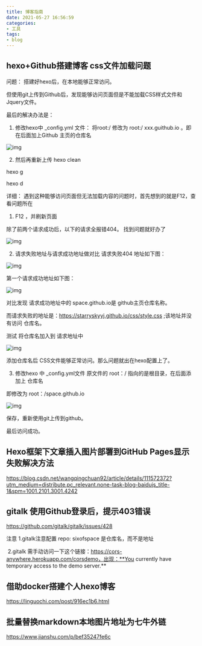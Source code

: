 ```yaml
---
title: 博客指南
date: 2021-05-27 16:56:59
categories:
- 工具
tags:
- blog
---
```


## hexo+Github搭建博客 css文件加载问题

问题：
搭建好hexo后，在本地能够正常访问。

但使用git上传到Github后，发现能够访问页面但是不能加载CSS样式文件和Jquery文件。

最后的解决办法是：
  1. 修改hexo中 _config.yml 文件：
将root:/  修改为 root:/ xxx.guithub.io 。即 在后面加上Github 主页的仓库名

![img](https://img-blog.csdn.net/20181025133243544?watermark/2/text/aHR0cHM6Ly9ibG9nLmNzZG4ubmV0L1N0YXJyeWFTa3k=/font/5a6L5L2T/fontsize/400/fill/I0JBQkFCMA==/dissolve/70)

  2. 然后再重新上传
    hexo clean

  hexo g

  hexo d

详细：
遇到这种能够访问页面但无法加载内容的问题时，首先想到的就是F12，查看问题所在

1. F12 ，并刷新页面

除了前两个请求成功后，以下的请求全报错404。 找到问题就好办了

![img](https://img-blog.csdn.net/20181025131537808?watermark/2/text/aHR0cHM6Ly9ibG9nLmNzZG4ubmV0L1N0YXJyeWFTa3k=/font/5a6L5L2T/fontsize/400/fill/I0JBQkFCMA==/dissolve/70)

2. 请求失败地址与请求成功地址做对比
请求失败404 地址如下图：

![img](https://img-blog.csdn.net/20181025131537808?watermark/2/text/aHR0cHM6Ly9ibG9nLmNzZG4ubmV0L1N0YXJyeWFTa3k=/font/5a6L5L2T/fontsize/400/fill/I0JBQkFCMA==/dissolve/70)

 第一个请求成功地址如下图：

![img](https://img-blog.csdn.net/20181025131537808?watermark/2/text/aHR0cHM6Ly9ibG9nLmNzZG4ubmV0L1N0YXJyeWFTa3k=/font/5a6L5L2T/fontsize/400/fill/I0JBQkFCMA==/dissolve/70)

对比发现
请求成功地址中的 space.github.io是 github主页仓库名称。

而请求失败的地址是：https://starryskyyj.github.io/css/style.css ;该地址并没有访问 仓库名。

测试 将仓库名加入到 请求地址中

![img](https://img-blog.csdn.net/20181025131537808?watermark/2/text/aHR0cHM6Ly9ibG9nLmNzZG4ubmV0L1N0YXJyeWFTa3k=/font/5a6L5L2T/fontsize/400/fill/I0JBQkFCMA==/dissolve/70)


添加仓库名后 CSS文件能够正常访问。那么问题就出在hexo配置上了。

3.  修改hexo 中 _config.yml文件
原文件的 root：/  指向的是根目录，在后面添加上 仓库名

即修改为 root：/space.github.io

![img](https://img-blog.csdn.net/20181025131537808?watermark/2/text/aHR0cHM6Ly9ibG9nLmNzZG4ubmV0L1N0YXJyeWFTa3k=/font/5a6L5L2T/fontsize/400/fill/I0JBQkFCMA==/dissolve/70)

保存，重新使用git上传到github。

最后访问成功。

## Hexo框架下文章插入图片部署到GitHub Pages显示失败解决方法

https://blog.csdn.net/wangqingchuan92/article/details/111572372?utm_medium=distribute.pc_relevant.none-task-blog-baidujs_title-1&spm=1001.2101.3001.4242



## gitalk 使用Github登录后，提示403错误

https://github.com/gitalk/gitalk/issues/428

注意 1.gitalk注意配置  repo: sixofspace 是仓库名，而不是地址

​	     2.gitalk 需手动访问一下这个链接：https://cors-anywhere.herokuapp.com/corsdemo，出现：**You currently have temporary access to the demo server.**

 

## 借助docker搭建个人hexo博客

https://linguochi.com/post/916ec1b6.html

## 批量替换markdown本地图片地址为七牛外链

https://www.jianshu.com/p/bef35247fe6c

